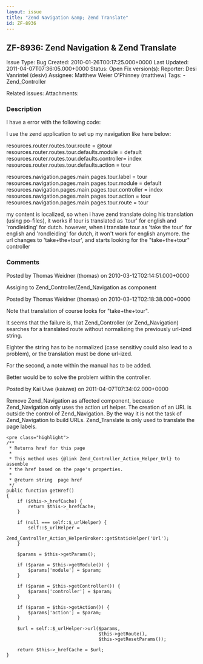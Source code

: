 ```yaml
---
layout: issue
title: "Zend Navigation &amp; Zend Translate"
id: ZF-8936
---
```


ZF-8936: Zend Navigation & Zend Translate
-----------------------------------------

 Issue Type: Bug Created: 2010-01-26T00:17:25.000+0000 Last Updated: 2011-04-07T07:36:05.000+0000 Status: Open Fix version(s): 
 Reporter:  Desi Vanrintel (desiv)  Assignee:  Matthew Weier O'Phinney (matthew)  Tags: - Zend\_Controller
 
 Related issues: 
 Attachments: 
### Description

I have a error with the following code:

I use the zend application to set up my navigation like here below:

resources.router.routes.tour.route = @tour resources.router.routes.tour.defaults.module = default resources.router.routes.tour.defaults.controller= index resources.router.routes.tour.defaults.action = tour

resources.navigation.pages.main.pages.tour.label = tour resources.navigation.pages.main.pages.tour.module = default resources.navigation.pages.main.pages.tour.controller = index resources.navigation.pages.main.pages.tour.action = tour resources.navigation.pages.main.pages.tour.route = tour

my content is localized, so when i have zend translate doing his translation (using po-files), it works if tour is translated as 'tour' for english and 'rondleiding' for dutch. however, when i translate tour as 'take the tour' for english and 'rondleiding' for dutch, it won't work for english anymore. the url changes to 'take+the+tour', and starts looking for the "take+the+tour" controller

 

 

### Comments

Posted by Thomas Weidner (thomas) on 2010-03-12T02:14:51.000+0000

Assiging to Zend\_Controller/Zend\_Navigation as component

 

 

Posted by Thomas Weidner (thomas) on 2010-03-12T02:18:38.000+0000

Note that translation of course looks for "take+the+tour".

It seems that the failure is, that Zend\_Controller (or Zend\_Navigation) searches for a translated route without normalizing the previously url-ized string.

Eighter the string has to be normalized (case sensitivy could also lead to a problem), or the translation must be done url-ized.

For the second, a note within the manual has to be added.

Better would be to solve the problem within the controller.

 

 

Posted by Kai Uwe (kaiuwe) on 2011-04-07T07:34:02.000+0000

Remove Zend\_Navigation as affected component, because Zend\_Navigation only uses the action url helper. The creation of an URL is outside the control of Zend\_Navigation. By the way it is not the task of Zend\_Navigation to build URLs. Zend\_Translate is only used to translate the page labels.

 
    <pre class="highlight">
    /**
     * Returns href for this page
     *
     * This method uses {@link Zend_Controller_Action_Helper_Url} to assemble
     * the href based on the page's properties.
     *
     * @return string  page href
     */
    public function getHref()
    {
        if ($this->_hrefCache) {
            return $this->_hrefCache;
        }
    
        if (null === self::$_urlHelper) {
            self::$_urlHelper =
                Zend_Controller_Action_HelperBroker::getStaticHelper('Url');
        }
    
        $params = $this->getParams();
    
        if ($param = $this->getModule()) {
            $params['module'] = $param;
        }
    
        if ($param = $this->getController()) {
            $params['controller'] = $param;
        }
    
        if ($param = $this->getAction()) {
            $params['action'] = $param;
        }
    
        $url = self::$_urlHelper->url($params,
                                      $this->getRoute(),
                                      $this->getResetParams());
    
        return $this->_hrefCache = $url;
    }


 

 